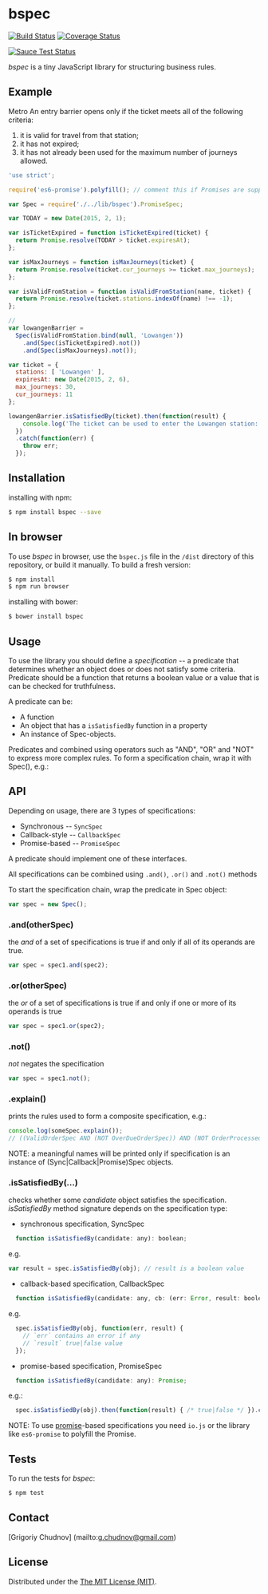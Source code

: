 # bspec 

[![Build Status](https://travis-ci.org/gchudnov/bspec.svg)](https://travis-ci.org/gchudnov/bspec) [![Coverage Status](https://coveralls.io/repos/gchudnov/bspec/badge.svg)](https://coveralls.io/r/gchudnov/bspec)

[![Sauce Test Status](https://saucelabs.com/browser-matrix/bspec.svg)](https://saucelabs.com/u/bspec)

_bspec_ is a tiny JavaScript library for structuring business rules.

## Example
Metro
An entry barrier opens only if the ticket meets all of the following criteria:
1. it is valid for travel from that station;
2. it has not expired;
3. it has not already been used for the maximum number of journeys allowed.

```javascript
'use strict';

require('es6-promise').polyfill(); // comment this if Promises are supported by your environment in io.js

var Spec = require('./../lib/bspec').PromiseSpec;

var TODAY = new Date(2015, 2, 1);

var isTicketExpired = function isTicketExpired(ticket) {
  return Promise.resolve(TODAY > ticket.expiresAt);
};

var isMaxJourneys = function isMaxJourneys(ticket) {
  return Promise.resolve(ticket.cur_journeys >= ticket.max_journeys);
};

var isValidFromStation = function isValidFromStation(name, ticket) {
  return Promise.resolve(ticket.stations.indexOf(name) !== -1);
};

//
var lowangenBarrier =
  Spec(isValidFromStation.bind(null, 'Lowangen'))
    .and(Spec(isTicketExpired).not())
    .and(Spec(isMaxJourneys).not());

var ticket = {
  stations: [ 'Lowangen' ],
  expiresAt: new Date(2015, 2, 6),
  max_journeys: 30,
  cur_journeys: 11
};

lowangenBarrier.isSatisfiedBy(ticket).then(function(result) {
    console.log('The ticket can be used to enter the Lowangen station:', result);
  })
  .catch(function(err) {
    throw err;
  });
```

## Installation

installing with npm:
```bash
$ npm install bspec --save
```

## In browser

To use _bspec_ in browser, use the `bspec.js` file in the `/dist` directory of this repository, or build it manually. To build a fresh version:

```bash
$ npm install
$ npm run browser
```

installing with bower:
```bash
$ bower install bspec
```

## Usage
To use the library you should define a *specification* -- a predicate that determines whether an object does or does not satisfy some criteria.
Predicate should be a function that returns a boolean value or a value that is can be checked for truthfulness.

A predicate can be:
* A function
* An object that has a `isSatisfiedBy` function in a property
* An instance of Spec-objects.

Predicates and combined using operators such as "AND", "OR" and "NOT" to express more complex rules.
To form a specification chain, wrap it with Spec(), e.g.:


## API

Depending on usage, there are 3 types of specifications:
* Synchronous -- `SyncSpec`
* Callback-style -- `CallbackSpec`
* Promise-based -- `PromiseSpec`

A predicate should implement one of these interfaces.


All specifications can be combined using `.and()`, `.or()` and `.not()` methods

To start the specification chain, wrap the predicate in Spec object:
```javascript
var spec = new Spec();
```


### .and(otherSpec)
the _and_ of a set of specifications is true if and only if all of its operands are true. 
```javascript
var spec = spec1.and(spec2);
```

### .or(otherSpec)
the _or_ of a set of specifications is true if and only if one or more of its operands is true
```javascript
var spec = spec1.or(spec2);
```

### .not()
_not_ negates the specification
```javascript
var spec = spec1.not();
```

### .explain()
prints the rules used to form a composite specification, e.g.:
```javascript
console.log(someSpec.explain());
// ((ValidOrderSpec AND (NOT OverDueOrderSpec)) AND (NOT OrderProcessed))
```
NOTE: a meaningful names will be printed only if specification is an instance of (Sync|Callback|Promise)Spec objects.

### .isSatisfiedBy(...)
checks whether some _candidate_ object satisfies the specification.
_isSatisfiedBy_ method signature depends on the specification type:

* synchronous specification, SyncSpec
```javascript
  function isSatisfiedBy(candidate: any): boolean;
```
e.g.
```javascript
var result = spec.isSatisfiedBy(obj); // result is a boolean value
```


* callback-based specification, CallbackSpec
```javascript
  function isSatisfiedBy(candidate: any, cb: (err: Error, result: boolean): void): void;
```
e.g.
```javascript
  spec.isSatisfiedBy(obj, function(err, result) {
    // `err` contains an error if any
    // `result` true|false value
  });
```

* promise-based specification, PromiseSpec
```javascript
  function isSatisfiedBy(candidate: any): Promise;
```

e.g.:
```javascript
  spec.isSatisfiedBy(obj).then(function(result) { /* true|false */ }).catch(function(err) { /* error, if any */ });
```
NOTE: To use [promise](https://developer.mozilla.org/en-US/docs/Web/JavaScript/Reference/Global_Objects/Promise)-based specifications you need `io.js` or the library like `es6-promise` to polyfill the Promise.


## Tests

To run the tests for _bspec_:
```bash
$ npm test
```

## Contact

[Grigoriy Chudnov] (mailto:g.chudnov@gmail.com)


## License

Distributed under the [The MIT License (MIT)](https://github.com/gchudnov/bspec/blob/master/LICENSE).
